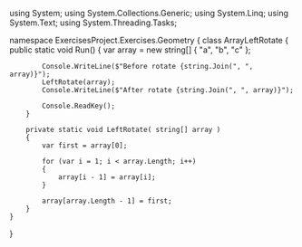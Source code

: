 using System;
using System.Collections.Generic;
using System.Linq;
using System.Text;
using System.Threading.Tasks;

namespace ExercisesProject.Exercises.Geometry
{
    class ArrayLeftRotate
    {
        public static void Run()
        {
            var array = new string[] { "a", "b", "c" };

            Console.WriteLine($"Before rotate {string.Join(", ", array)}");
            LeftRotate(array);
            Console.WriteLine($"After rotate {string.Join(", ", array)}");

            Console.ReadKey();
        }

        private static void LeftRotate( string[] array )
        {
            var first = array[0];

            for (var i = 1; i < array.Length; i++)
            {
                array[i - 1] = array[i];
            }

            array[array.Length - 1] = first;
        }
    }
}
